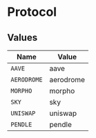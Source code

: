 # Protocol


## Values

| Name        | Value       |
| ----------- | ----------- |
| `AAVE`      | aave        |
| `AERODROME` | aerodrome   |
| `MORPHO`    | morpho      |
| `SKY`       | sky         |
| `UNISWAP`   | uniswap     |
| `PENDLE`    | pendle      |